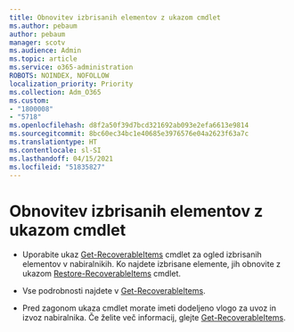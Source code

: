 ```yaml
---
title: Obnovitev izbrisanih elementov z ukazom cmdlet
ms.author: pebaum
author: pebaum
manager: scotv
ms.audience: Admin
ms.topic: article
ms.service: o365-administration
ROBOTS: NOINDEX, NOFOLLOW
localization_priority: Priority
ms.collection: Adm_O365
ms.custom:
- "1800008"
- "5718"
ms.openlocfilehash: d8f2a50f39d7bcd321692ab093e2efa6613e9814
ms.sourcegitcommit: 8bc60ec34bc1e40685e3976576e04a2623f63a7c
ms.translationtype: HT
ms.contentlocale: sl-SI
ms.lasthandoff: 04/15/2021
ms.locfileid: "51835827"
---
```

# <a name="recover-deleted-items-with-cmdlet"></a>Obnovitev izbrisanih elementov z ukazom cmdlet

- Uporabite ukaz [Get-RecoverableItems](https://docs.microsoft.com/powershell/module/exchange/get-recoverableitems?view=exchange-ps) cmdlet za ogled izbrisanih elementov v nabiralnikih. Ko najdete izbrisane elemente, jih obnovite z ukazom [Restore-RecoverableItems](https://docs.microsoft.com/powershell/module/exchange/Restore-RecoverableItems?view=exchange-ps) cmdlet.

- Vse podrobnosti najdete v [Get-RecoverableItems](https://docs.microsoft.com/powershell/module/exchange/get-recoverableitems?view=exchange-ps).

- Pred zagonom ukaza cmdlet morate imeti dodeljeno vlogo za uvoz in izvoz nabiralnika. Če želite več informacij, glejte [Get-RecoverableItems](https://docs.microsoft.com/powershell/module/exchange/get-recoverableitems?view=exchange-ps).

